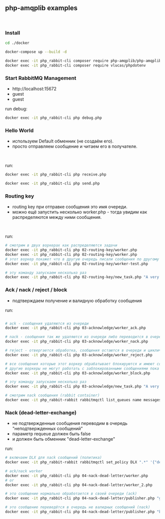 ## php-amqplib examples
<br>


### Install

```bash
cd ./docker

docker-compose up --build -d

docker exec -it php_rabbit-cli composer require php-amqplib/php-amqplib "^3.0"
docker exec -it php_rabbit-cli composer require vlucas/phpdotenv
```

### Start RabbitMQ Management
* http://localhost:15672
* guest
* guest


run debug:
```bash
docker exec -it php_rabbit-cli php debug.php
```


### Hello World
- используем Default обменник (не создаём его).
- просто отправляем сообщение и читаем его в получателе.
<br>

run:
```bash
docker exec -it php_rabbit-cli php receive.php

docker exec -it php_rabbit-cli php send.php
```


### Routing key
- routing key при отправке сообщения это имя очереди.
- можно ещё запустить несколько worker.php - тогда увидим как распределяются между ними сообщения.
<br>

run:
```bash
# смотрим в двух воркерах как распределяются задачи
docker exec -it php_rabbit-cli php 02-routing-key/worker.php
docker exec -it php_rabbit-cli php 02-routing-key/worker.php
# этот воркер покажет что в другую очередь писали сообщения по другому routing-key
docker exec -it php_rabbit-cli php 02-routing-key/worker-test.php

# эту команду запускаем несколько раз
docker exec -it php_rabbit-cli php 02-routing-key/new_task.php "A very hard task which takes two seconds...."
```


### Ack / nack / reject / block
- подтверждаем получение и валидную обработку сообщения
  <br>

run:
```bash

# ack - сообщения удаляются из очереди
docker exec -it php_rabbit-cli php 03-acknowledge/worker_ack.php

# nack - сообщения так же удаляются из очереди либо переводится в очередь недоставленных сообщений (если очередь определена)
docker exec -it php_rabbit-cli php 03-acknowledge/worker_nack.php

# reject - отвергается обработка, сообщения остаются в очереди и циклически обрабатываются
docker exec -it php_rabbit-cli php 03-acknowledge/worker_reject.php

# все сообщения которые этот воркер обрабатывает блокируются и имеют состояние no ack,
# другие воркеры не могут работать с заблокированными сообщениями пока работает этот воркер
docker exec -it php_rabbit-cli php 03-acknowledge/worker_block.php

# эту команду запускаем несколько раз
docker exec -it php_rabbit-cli php 03-acknowledge/new_task.php "A very hard task which takes two seconds...."

# смотрим nack сообщения (rabbit container)
docker exec -it php_rabbit-rabbit rabbitmqctl list_queues name messages_ready messages_unacknowledged
```


### Nack (dead-letter-exchange)
- не подтвержденные сообщения переводим в очередь "неподтвержденных сообщений"
- параметр requeue должен быть false
- и должен быть обменник "dead-letter-exchange"
  <br>

run:
```bash
# включаем DLX для nack сообщений (политика) 
docker exec -it php_rabbit-rabbit rabbitmqctl set_policy DLX ".*" '{"dead-letter-exchange":"my-dlx"}' --apply-to queues

# ack/nack worker
docker exec -it php_rabbit-cli php 04-nack-dead-letter/worker.php
# or
docker exec -it php_rabbit-cli php 04-nack-dead-letter/worker_2.php

# это сообщение нормально обработается в своей очереди (ack)
docker exec -it php_rabbit-cli php 04-nack-dead-letter/publisher.php "good"

# это сообщение переведётся в очередь не валидных сообщений (nack)
docker exec -it php_rabbit-cli php 04-nack-dead-letter/publisher.php "bad"
```

































